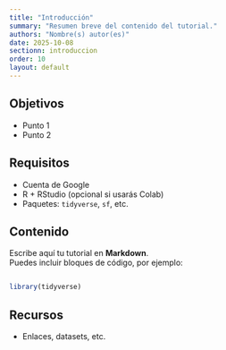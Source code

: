 ```yaml
---
title: "Introducción"
summary: "Resumen breve del contenido del tutorial."
authors: "Nombre(s) autor(es)"
date: 2025-10-08
sectionn: introduccion
order: 10
layout: default
---
```


## Objetivos
- Punto 1
- Punto 2

## Requisitos
- Cuenta de Google
- R + RStudio (opcional si usarás Colab)
- Paquetes: `tidyverse`, `sf`, etc.

## Contenido
Escribe aquí tu tutorial en **Markdown**.  
Puedes incluir bloques de código, por ejemplo:

```r

library(tidyverse)

```

## Recursos
- Enlaces, datasets, etc.

